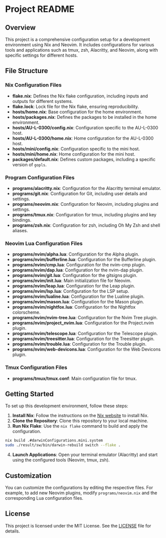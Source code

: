 # Project README

## Overview

This project is a comprehensive configuration setup for a development environment using Nix and Neovim. It includes configurations for various tools and applications such as tmux, zsh, Alacritty, and Neovim, along with specific settings for different hosts.

## File Structure

### Nix Configuration Files

- **flake.nix**: Defines the Nix flake configuration, including inputs and outputs for different systems.
- **flake.lock**: Lock file for the Nix flake, ensuring reproducibility.
- **hosts/home.nix**: Base configuration for the home environment.
- **hosts/packages.nix**: Defines the packages to be installed in the home environment.
- **hosts/AU-L-0300/config.nix**: Configuration specific to the AU-L-0300 host.
- **hosts/AU-L-0300/home.nix**: Home configuration for the AU-L-0300 host.
- **hosts/mini/config.nix**: Configuration specific to the mini host.
- **hosts/mini/home.nix**: Home configuration for the mini host.
- **packages/default.nix**: Defines custom packages, including a specific version of `gopls`.

### Program Configuration Files

- **programs/alacritty.nix**: Configuration for the Alacritty terminal emulator.
- **programs/git.nix**: Configuration for Git, including user details and settings.
- **programs/neovim.nix**: Configuration for Neovim, including plugins and settings.
- **programs/tmux.nix**: Configuration for tmux, including plugins and key bindings.
- **programs/zsh.nix**: Configuration for zsh, including Oh My Zsh and shell aliases.

### Neovim Lua Configuration Files

- **programs/nvim/alpha.lua**: Configuration for the Alpha plugin.
- **programs/nvim/bufferline.lua**: Configuration for the Bufferline plugin.
- **programs/nvim/cmp.lua**: Configuration for the nvim-cmp plugin.
- **programs/nvim/dap.lua**: Configuration for the nvim-dap plugin.
- **programs/nvim/git.lua**: Configuration for the gitsigns plugin.
- **programs/nvim/init.lua**: Main initialization file for Neovim.
- **programs/nvim/leap.lua**: Configuration for the Leap plugin.
- **programs/nvim/lsp.lua**: Configuration for the LSP setup.
- **programs/nvim/lualine.lua**: Configuration for the Lualine plugin.
- **programs/nvim/mason.lua**: Configuration for the Mason plugin.
- **programs/nvim/nightfox.lua**: Configuration for the Nightfox colorscheme.
- **programs/nvim/nvim-tree.lua**: Configuration for the Nvim Tree plugin.
- **programs/nvim/project_nvim.lua**: Configuration for the Project.nvim plugin.
- **programs/nvim/telescope.lua**: Configuration for the Telescope plugin.
- **programs/nvim/treesitter.lua**: Configuration for the Treesitter plugin.
- **programs/nvim/trouble.lua**: Configuration for the Trouble plugin.
- **programs/nvim/web-devicons.lua**: Configuration for the Web Devicons plugin.

### Tmux Configuration Files

- **programs/tmux/tmux.conf**: Main configuration file for tmux.

## Getting Started

To set up this development environment, follow these steps:

1. **Install Nix**: Follow the instructions on the [Nix website](https://nixos.org/download.html) to install Nix.
2. **Clone the Repository**: Clone this repository to your local machine.
3. **Run Nix Flake**: Use the `nix flake` command to build and apply the configuration.

```sh
nix build .#darwinConfigurations.mini.system
sudo ./result/sw/bin/darwin-rebuild switch --flake .
```

4. **Launch Applications**: Open your terminal emulator (Alacritty) and start using the configured tools (Neovim, tmux, zsh).

## Customization

You can customize the configurations by editing the respective files. For example, to add new Neovim plugins, modify `programs/neovim.nix` and the corresponding Lua configuration files.

## License

This project is licensed under the MIT License. See the [LICENSE](LICENSE) file for details.


